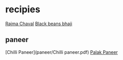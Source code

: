 # recipies

[Rajma Chaval](rajma_rice.md)
[Black beans bhaji](black_beans_bhaji.md)

## paneer
[Chilli Paneer](paneer/Chilli paneer.pdf)
[Palak Paneer](paneer/palak_paneer.org)
